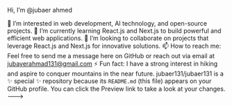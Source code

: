 
Hi, I’m @jubaer ahmed


👀 I’m interested in web development, AI technology, and open-source projects.
🌱 I’m currently learning React.js and Next.js to build powerful and efficient web applications.
💞️ I’m looking to collaborate on projects that leverage React.js and Next.js for innovative solutions.
📫 How to reach me: Feel free to send me a message here on GitHub or reach out via email at jubayerahmad131@gmail.com
⚡ Fun fact: I have a strong interest in hiking and aspire to conquer mountains in the near future.
jubaer131/jubaer131 is a ✨ special ✨ repository because its `README.md` (this file) appears on your GitHub profile.
You can click the Preview link to take a look at your changes.
--->
